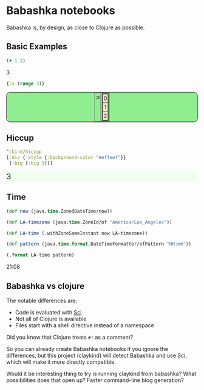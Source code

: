 <style>
.sourceCode:has(.printedClojure) {
  background-color: transparent;
  border-style: none;
}

.kind_map {
  background:            lightgreen;
  display:               grid;
  grid-template-columns: repeat(2, auto);
  justify-content:       center;
  text-align:            right;
  border: solid 1px black;
  border-radius: 10px;
}

.kind_vector {
  background:            lightblue;
  display:               grid;
  grid-template-columns: repeat(1, auto);
  align-items:           center;
  justify-content:       center;
  text-align:            center;
  border:                solid 2px black;
  padding:               10px;
}

.kind_set {
  background:            lightyellow;
  display:               grid;
  grid-template-columns: repeat(auto-fit, minmax(auto, max-content));
  align-items:           center;
  justify-content:       center;
  text-align:            center;
  border:                solid 1px black;
}

.kind_seq {
  background:            bisque;
  display:               grid;
  grid-template-columns: repeat(auto-fit, minmax(auto, max-content));
  align-items:           center;
  justify-content:       center;
  text-align:            center;
  border:                solid 1px black;
}
</style>

<link href="style.css" rel="stylesheet" type="text/css" />
<script src="portal-main.js" type="text/javascript"></script><script src="https://scicloj.github.io/scittle/js/scittle.js" type="text/javascript"></script><script src="https://cdn.jsdelivr.net/npm/vega@5" type="text/javascript"></script><script src="https://cdn.jsdelivr.net/npm/vega-lite@5" type="text/javascript"></script><script src="https://cdn.jsdelivr.net/npm/vega-embed@6" type="text/javascript"></script><script src="https://unpkg.com/react@18/umd/react.production.min.js" type="text/javascript"></script><script src="https://unpkg.com/react-dom@18/umd/react-dom.production.min.js" type="text/javascript"></script><script src="https://scicloj.github.io/scittle/js/scittle.reagent.js" type="text/javascript"></script>
<script type="application/x-scittle">(require
  '[reagent.core :as r]
  '[reagent.dom :as dom]
  '[clojure.str :as str])
</script>

# Babashka notebooks

Babashka is, by design, as close to Clojure as possible.

## Basic Examples

```clojure
(+ 1 2)
```

3

```clojure
{:x (range 3)}
```

<div class="kind_map"><div style="border:1px solid grey;padding:2px;">:x</div><div style="border:1px solid grey;padding:2px;"><div class="kind_seq"><div style="border:1px solid grey;padding:2px;">0</div><div style="border:1px solid grey;padding:2px;">1</div><div style="border:1px solid grey;padding:2px;">2</div></div></div></div>

## Hiccup

```clojure
^:kind/hiccup
[:div {:style {:background-color "#effeef"}}
 [:big [:big 3]]]
```

<div style="background-color:#effeef;"><big><big>3</big></big></div>

## Time

```clojure
(def now (java.time.ZonedDateTime/now))
```

```clojure
(def LA-timezone (java.time.ZoneId/of "America/Los_Angeles"))
```

```clojure
(def LA-time (.withZoneSameInstant now LA-timezone))
```

```clojure
(def pattern (java.time.format.DateTimeFormatter/ofPattern "HH:mm"))
```

```clojure
(.format LA-time pattern)
```

21:08

## Babashka vs clojure

The notable differences are:

* Code is evaluated with [Sci](https://github.com/babashka/SCI)
* Not all of Clojure is available
* Files start with a shell directive instead of a namespace

Did you know that Clojure treats `#!` as a comment?

So you can already create Babashka notebooks if you ignore the differences,
but this project (claykind) will detect Babashka and use Sci,
which will make it more directly compatible.

Would it be interesting thing to try is running claykind from babashka?
What possibilities does that open up?
Faster command-line blog generation?
